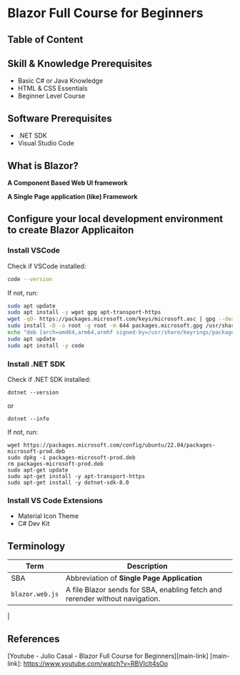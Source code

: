 # Blazor Full Course for Beginners

## Table of Content

## Skill & Knowledge Prerequisites
- Basic C# or Java Knowledge
- HTML & CSS Essentials
- Beginner Level Course

## Software Prerequisites
- .NET SDK
- Visual Studio Code

## What is Blazor?

**A Component Based Web UI framework**

**A Single Page application (like) Framework**

## Configure your local development environment to create Blazor Applicaiton
### Install VSCode
Check if VSCode installed:
```bash
code --version
```
If not, run:
```bash
sudo apt update
sudo apt install -y wget gpg apt-transport-https
wget -qO- https://packages.microsoft.com/keys/microsoft.asc | gpg --dearmor > packages.microsoft.gpg
sudo install -D -o root -g root -m 644 packages.microsoft.gpg /usr/share/keyrings/packages.microsoft.gpg
echo "deb [arch=amd64,arm64,armhf signed-by=/usr/share/keyrings/packages.microsoft.gpg] https://packages.microsoft.com/repos/code stable main" | sudo tee /etc/apt/sources.list.d/vscode.list
sudo apt update
sudo apt install -y code
```

### Install .NET SDK
Check if .NET SDK installed:
```
dotnet --version
```
or
```
dotnet --info
```
If not, run:
```
wget https://packages.microsoft.com/config/ubuntu/22.04/packages-microsoft-prod.deb
sudo dpkg -i packages-microsoft-prod.deb
rm packages-microsoft-prod.deb
sudo apt-get update
sudo apt-get install -y apt-transport-https
sudo apt-get install -y dotnet-sdk-8.0
```

### Install VS Code Extensions
- Material Icon Theme
- C# Dev Kit

## Terminology
| Term            | Description                                                                  |
| --------------- | ---------------------------------------------------------------------------- |
| SBA             | Abbreviation of **Single Page Application**                                  |
| `blazor.web.js` | A file Blazor sends for SBA, enabling fetch and rerender without navigation. |
|


## References
[Youtube - Julio Casal - Blazor Full Course for Beginners][main-link]
[main-link]: https://www.youtube.com/watch?v=RBVIclt4sOo